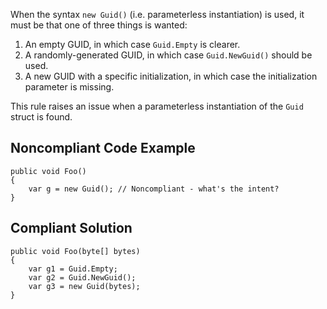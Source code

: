 
When the syntax `new Guid()` (i.e. parameterless instantiation) is used, it must be that one of three things is wanted:

1. An empty GUID, in which case `Guid.Empty` is clearer.
2. A randomly-generated GUID, in which case `Guid.NewGuid()` should be used.
3. A new GUID with a specific initialization, in which case the initialization parameter is missing.


This rule raises an issue when a parameterless instantiation of the `Guid` struct is found.

## Noncompliant Code Example


    public void Foo()
    {
        var g = new Guid(); // Noncompliant - what's the intent?
    }


## Compliant Solution


    public void Foo(byte[] bytes)
    {
        var g1 = Guid.Empty;
        var g2 = Guid.NewGuid();
        var g3 = new Guid(bytes);
    }

